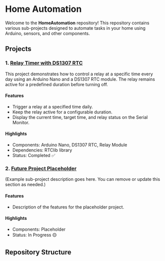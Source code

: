 # Home Automation

Welcome to the **HomeAutomation** repository! This repository contains various sub-projects designed to automate tasks in your home using Arduino, sensors, and other components.

## Projects

### 1. [Relay Timer with DS1307 RTC](./Relay_Timer_with_DS1307_RTC)
This project demonstrates how to control a relay at a specific time every day using an Arduino Nano and a DS1307 RTC module. The relay remains active for a predefined duration before turning off.

#### Features
- Trigger a relay at a specified time daily.
- Keep the relay active for a configurable duration.
- Display the current time, target time, and relay status on the Serial Monitor.

#### Highlights
- Components: Arduino Nano, DS1307 RTC, Relay Module
- Dependencies: RTClib library
- Status: Completed ✅

### 2. [Future Project Placeholder](./Future_Project)
(Example sub-project description goes here. You can remove or update this section as needed.)

#### Features
- Description of the features for the placeholder project.

#### Highlights
- Components: Placeholder
- Status: In Progress 🟡

## Repository Structure

